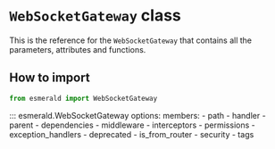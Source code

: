 # **`WebSocketGateway`** class

This is the reference for the `WebSocketGateway` that contains all the parameters,
attributes and functions.

## How to import

```python
from esmerald import WebSocketGateway
```

::: esmerald.WebSocketGateway
    options:
        members:
            - path
            - handler
            - parent
            - dependencies
            - middleware
            - interceptors
            - permissions
            - exception_handlers
            - deprecated
            - is_from_router
            - security
            - tags
